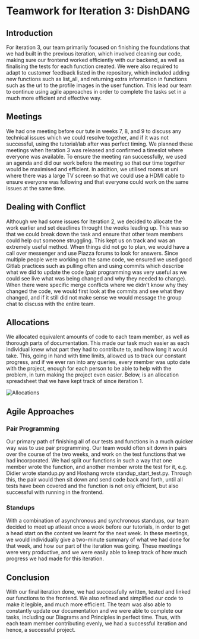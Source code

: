 <h1> Teamwork for Iteration 3: DishDANG </h1>

<h2>Introduction</h2>

<p>For iteration 3, our team primarily focused on finishing the foundations that we had built in the previous iteration, which involved cleaning our code, making sure our frontend worked efficiently with our backend, as well as finalising the tests for each function created. We were also required to adapt to customer feedback listed in the repository, which included adding new functions such as list_all, and returning extra information in functions such as the url to the profile images in the user function. This lead our team to continue using agile approaches in order to complete the tasks set in a much more efficient and effective way.</p>

<h2>Meetings</h2>

We had one meeting before our tute in weeks 7, 8, and 9 to discuss any technical issues which we could resolve together, and if it was not successful, using the tutorial/lab after was perfect timing. We planned these meetings when Iteration 3 was released and confirmed a timeslot where everyone was available. To ensure the meeting ran successfully, we used an agenda and did our work before the meeting so that our time together would be maximised and efficient. In addition, we utilised rooms at uni where there was a large TV screen so that we could use a HDMI cable to ensure everyone was following and that everyone could work on the same issues at the same time.

<h2>Dealing with Conflict</h2>

Although we had some issues for Iteration 2, we decided to allocate the work earlier and set deadlines throught the weeks leading up. This was so that we could break down the task and ensure that other team members could help out someone struggling. This kept us on track and was an extremely useful method. When things did not go to plan, we would have a call over messenger and use Piazza forums to look for answers. Since multiple people were working on the same code, we ensured we used good Gitlab practices such as pulling often and using commits which describe what we did to update the code (pair programming was very useful as we could see live what was being changed and why they needed to change). When there were specific merge conflicts where we didn't know why they changed the code, we would first look at the commits and see what they changed, and if it still did not make sense we would message the group chat to discuss with the entire team.

<h2>Allocations</h2>

<p>We allocated equivalent amounts of code to each team member, as well as thorough parts of documentation. This made our task much easier as each individual knew what part they had to contribute to, and how long it would take. This, going in hand with time limits, allowed us to track our constant progress, and if we ever ran into any queries, every member was upto date with the project, enough for each person to be able to help with the problem, in turn making the project even easier. Below, is an allocation spreadsheet that we have kept track of since iteration 1.</p>

![Allocations](/uploads/62f105abfc770e87e9638ebe3a2c27bf/Allocations.png)

<h2>Agile Approaches</h2>

<h3>Pair Programming</h3>

<p>Our primary path of finishing all of our tests and functions in a much quicker way was to use pair programming. Our team would often sit down in pairs over the course of the two weeks, and work on the test functions that we had incorporated. We had split our functions in such a way that one member wrote the function, and another member wrote the test for it, e.g. Didier wrote standup.py and Hoshang wrote standup_start_test.py. Through this, the pair would then sit down and send code back and forth, until all tests have been covered and the function is not only efficient, but also successful with running in the frontend.</p>

<h3>Standups</h3>

<p>With a combination of asynchronous and synchronous standups, our team decided to meet up atleast once a week before our tutorials, in order to get a head start on the content we learnt for the next week. In these meetings, we would individually give a two-minute summary of what we had done for that week, and how our part of the iteration was going. These meetings were very productive, and we were easily able to keep track of how much progress we had made for this iteration.</p>

<h2>Conclusion</h2>

<p>With our final iteration done, we had successfully written, tested and linked our functions to the frontend. We also refined and simplified our code to make it legible, and much more efficient. The team was also able to constantly update our documentation and we were able to complete our tasks, including our Diagrams and Principles in perfect time. Thus, with each team member contributing evenly, we had a successful iteration and hence, a successful project.</p>